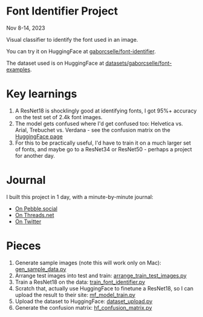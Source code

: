 # Font Identifier Project

Nov 8-14, 2023

Visual classifier to identify the font used in an image.

You can try it on HuggingFace at [gaborcselle/font-identifier](https://huggingface.co/gaborcselle/font-identifier).

The dataset used is on HuggingFace at [datasets/gaborcselle/font-examples](https://huggingface.co/datasets/gaborcselle/font-examples).

# Key learnings

1. A ResNet18 is shocklingly good at identifying fonts, I got 95%+ accuracy on the test set of 2.4k font images.
2. The model gets confused where I'd get confused too: Helvetica vs. Arial, Trebuchet vs. Verdana - see the confusion matrix on the [HuggingFace page](https://huggingface.co/gaborcselle/font-identifier)
3. For this to be practically useful, I'd have to train it on a much larger set of fonts, and maybe go to a ResNet34 or ResNet50 - perhaps a project for another day.

# Journal

I built this project in 1 day, with a minute-by-minute journal:
* [On Pebble.social](https://pebble.social/@gabor/111376050835874755)
* [On Threads.net](https://www.threads.net/@gaborcselle/post/CzZJpJCpxTz)
* [On Twitter](https://twitter.com/gabor/status/1722300841691103467)


# Pieces

1. Generate sample images (note this will work only on Mac): [gen_sample_data.py](gen_sample_data.py)
2. Arrange test images into test and train: [arrange_train_test_images.py](arrange_train_test_images.py)
3. Train a ResNet18 on the data: [train_font_identifier.py](train_font_identifier.py)
4. Scratch that, actually use HuggingFace to finetune a ResNet18, so I can upload the result to their site: [mf_model_train.py](mf_model_train.py)
5. Upload the dataset to HuggingFace: [dataset_upload.py](dataset_upload.py)
6. Generate the confusion matrix: [hf_confusion_matrix.py](hf_confusion_matrix.py)


